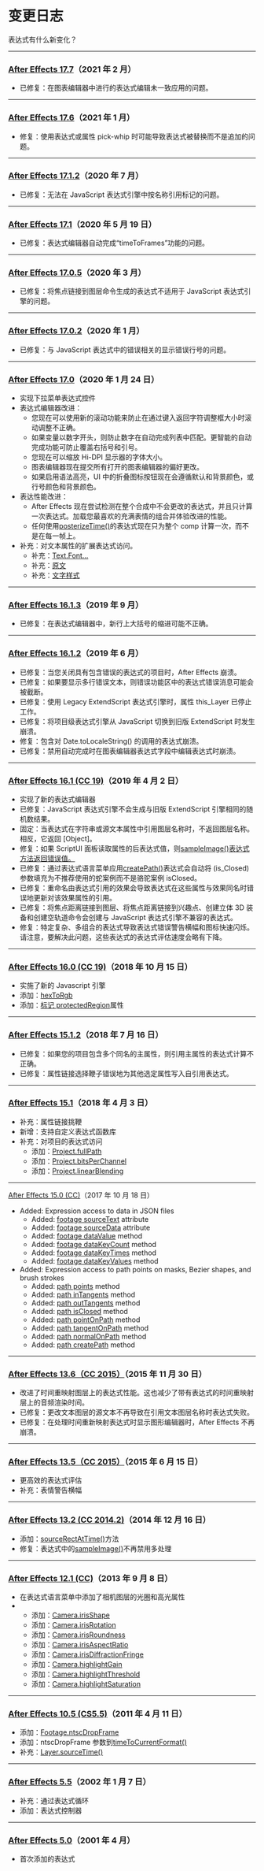 # 变更日志

表达式有什么新变化？

---

### [After Effects 17.7](https://helpx.adobe.com/after-effects/kb/fixed-issues.html#BugsfixedintheFebruary2021releaseversion177)（2021 年 2 月）

- 已修复：在图表编辑器中进行的表达式编辑未一致应用的问题。

---

### [After Effects 17.6](https://helpx.adobe.com/after-effects/kb/fixed-issues.html#BugsfixedintheJanuary2021releaseversion176)（2021 年 1 月）

- 修复：使用表达式或属性 pick-whip 时可能导致表达式被替换而不是追加的问题。

---

### [After Effects 17.1.2](https://helpx.adobe.com/after-effects/kb/fixed-issues.html#BugsfixedintheJuly2020releaseversion1712)（2020 年 7 月）

- 已修复：无法在 JavaScript 表达式引擎中按名称引用标记的问题。

---

### [After Effects 17.1](https://helpx.adobe.com/after-effects/kb/fixed-issues.html#BugsfixedintheMay2020releaseversion171)（2020 年 5 月 19 日）

- 已修复：表达式编辑器自动完成“timeToFrames”功能的问题。

---

### [After Effects 17.0.5](https://helpx.adobe.com/after-effects/kb/fixed-issues.html#BugsfixedintheMarch2020releaseversion1705)（2020 年 3 月）

- 已修复：将焦点链接到图层命令生成的表达式不适用于 JavaScript 表达式引擎的问题。

---

### [After Effects 17.0.2](https://helpx.adobe.com/after-effects/kb/fixed-issues.html#BugsfixedintheJanuary2020releaseversion1702)（2020 年 1 月）

- 已修复：与 JavaScript 表达式中的错误相关的显示错误行号的问题。

---

### [After Effects 17.0](https://helpx.adobe.com/after-effects/using/whats-new/2020.html)（2020 年 1 月 24 日）

- 实现下拉菜单表达式控件
- 表达式编辑器改进：
  - 您现在可以使用新的滚动功能来防止在通过键入返回字符调整框大小时滚动调整不正确。
  - 如果变量以数字开头，则防止数字在自动完成列表中匹配。更智能的自动完成功能可防止覆盖右括号和引号。
  - 您现在可以缩放 Hi-DPI 显示器的字体大小。
  - 图表编辑器现在提交所有打开的图表编辑器的偏好更改。
  - 如果启用语法高亮，UI 中的折叠图标按钮现在会遵循默认和背景颜色，或行号颜色和背景颜色。
- 表达性能改进：
  - After Effects 现在尝试检测在整个合成中不会更改的表达式，并且只计算一次表达式。加载您最喜欢的充满表情的组合并体验改进的性能。
  - 任何使用[posterizeTime()](https://ae-expressions.docsforadobe.dev/global.html#global-posterizetime)的表达式现在只为整个 comp 计算一次，而不是在每一帧上。
- 补充：对文本属性的扩展表达式访问。
  - 补充：[Text.Font…](https://ae-expressions.docsforadobe.dev/text.html#text-font)
  - 补充：[原文](https://ae-expressions.docsforadobe.dev/text-sourcetext.html#sourcetext)
  - 补充：[文字样式](https://ae-expressions.docsforadobe.dev/text-style.html#textstyle)

---

### [After Effects 16.1.3](https://helpx.adobe.com/after-effects/kb/fixed-issues.html#BugsfixedintheearlierversionsofAfterEffects)（2019 年 9 月）

- 已修复：在表达式编辑器中，新行上大括号的缩进可能不正确。

---

### [After Effects 16.1.2](https://helpx.adobe.com/after-effects/kb/fixed-issues.html#BugsfixedintheearlierversionsofAfterEffects)（2019 年 6 月）

- 已修复：当您关闭具有包含错误的表达式的项目时，After Effects 崩溃。
- 已修复：如果要显示多行错误文本，则错误功能区中的表达式错误消息可能会被截断。
- 已修复：使用 Legacy ExtendScript 表达式引擎时，属性 this_Layer 已停止工作。
- 已修复：将项目级表达式引擎从 JavaScript 切换到旧版 ExtendScript 时发生崩溃。
- 修复：包含对 Date.toLocaleString() 的调用的表达式崩溃。
- 已修复：禁用自动完成时在图表编辑器表达式字段中编辑表达式时崩溃。

---

### [After Effects 16.1 (CC 19)](https://helpx.adobe.com/after-effects/kb/fixed-issues.html#BugsfixedintheearlierversionsofAfterEffects)（2019 年 4 月 2 日）

- 实现了新的表达式编辑器
- 已修复：JavaScript 表达式引擎不会生成与旧版 ExtendScript 引擎相同的随机数结果。
- 固定：当表达式在字符串或源文本属性中引用图层名称时，不返回图层名称。相反，它返回 [Object]。
- 修复：如果 ScriptUI 面板读取属性的后表达式值，则[sampleImage()表达式方法返回错误值。](https://ae-expressions.docsforadobe.dev/layer-general.html#layer-sampleimage)
- 已修复：通过表达式语言菜单应用[createPath()](https://ae-expressions.docsforadobe.dev/path-property.html#pathproperty-createpath)表达式会自动将 (is_Closed) 参数填充为不推荐使用的蛇案例而不是骆驼案例 isClosed。
- 已修复：重命名由表达式引用的效果会导致表达式在这些属性与效果同名时错误地更新对该效果属性的引用。
- 已修复：将焦点距离链接到图层、将焦点距离链接到兴趣点、创建立体 3D 装备和创建空轨道命令会创建与 JavaScript 表达式引擎不兼容的表达式。
- 修复：特定复杂、多组合的表达式导致表达式错误警告横幅和图标快速闪烁。请注意，要解决此问题，这些表达式的表达式评估速度会略有下降。

---

### [After Effects 16.0 (CC 19)](https://helpx.adobe.com/after-effects/using/whats-new/2019.html)（2018 年 10 月 15 日）

- 实施了新的 Javascript 引擎
- 添加：[hexToRgb](https://ae-expressions.docsforadobe.dev/color-conversion.html#hextorgb)
- 添加：[标记 protectedRegion](https://ae-expressions.docsforadobe.dev/markerkey.html#marker-protectedregion)属性

---

### [After Effects 15.1.2](https://helpx.adobe.com/after-effects/kb/bug-fixes-in-after-effects-cc.html)（2018 年 7 月 16 日）

- 已修复：如果您的项目包含多个同名的主属性，则引用主属性的表达式计算不正确。
- 已修复：属性链接选择鞭子错误地为其他选定属性写入自引用表达式。

---

### [After Effects 15.1](https://helpx.adobe.com/after-effects/using/whats-new/2018.html#AfterEffectsCCApril2018version151release)（2018 年 4 月 3 日）

- 补充：属性链接挑鞭
- 新增：支持自定义表达式函数库
- 补充：对项目的表达式访问[](https://ae-expressions.docsforadobe.dev/project.html#project)
  - 添加：[Project.fullPath](https://ae-expressions.docsforadobe.dev/project.html#project-fullpath)
  - 添加：[Project.bitsPerChannel](https://ae-expressions.docsforadobe.dev/project.html#project-bitsperchannel)
  - 添加：[Project.linearBlending](https://ae-expressions.docsforadobe.dev/project.html#project-linearblending)

---

[After Effects 15.0 (CC)](https://community.adobe.com/t5/after-effects/expression-and-scripting-improvements-in-after-effects-october-2017-pdf/td-p/4787866)（2017 年 10 月 18 日）

- Added: Expression access to data in JSON files
  - Added: [footage sourceText](https://ae-expressions.docsforadobe.dev/footage.html#footage-sourcetext) attribute
  - Added: [footage sourceData](https://ae-expressions.docsforadobe.dev/footage.html#footage-sourcedata) attribute
  - Added: [footage dataValue](https://ae-expressions.docsforadobe.dev/footage.html#footage-datavalue) method
  - Added: [footage dataKeyCount](https://ae-expressions.docsforadobe.dev/footage.html#footage-datakeycount) method
  - Added: [footage dataKeyTimes](https://ae-expressions.docsforadobe.dev/footage.html#footage-datakeytimes) method
  - Added: [footage dataKeyValues](https://ae-expressions.docsforadobe.dev/footage.html#footage-datakeyvalues) method
- Added: Expression access to path points on masks, Bezier shapes, and brush strokes
  - Added: [path points](https://ae-expressions.docsforadobe.dev/path-property.html#pathproperty-points) method
  - Added: [path inTangents](https://ae-expressions.docsforadobe.dev/path-property.html#pathproperty-intangents) method
  - Added: [path outTangents](https://ae-expressions.docsforadobe.dev/path-property.html#pathproperty-outtangents) method
  - Added: [path isClosed](https://ae-expressions.docsforadobe.dev/path-property.html#pathproperty-isclosed) method
  - Added: [path pointOnPath](https://ae-expressions.docsforadobe.dev/path-property.html#pathproperty-pointonpath) method
  - Added: [path tangentOnPath](https://ae-expressions.docsforadobe.dev/path-property.html#pathproperty-tangentonpath) method
  - Added: [path normalOnPath](https://ae-expressions.docsforadobe.dev/path-property.html#pathproperty-normalonpath) method
  - Added: [path createPath](https://ae-expressions.docsforadobe.dev/path-property.html#pathproperty-createpath) method

---

### [After Effects 13.6（CC 2015）](https://helpx.adobe.com/after-effects/kb/ae-13-6.html)（2015 年 11 月 30 日）

- 改进了时间重映射图层上的表达式性能。这也减少了带有表达式的时间重映射层上的音频渲染时间。
- 已修复：更改文本图层的源文本不再导致在引用文本图层名称时表达式失败。
- 已修复：在处理时间重新映射表达式时显示图形编辑器时，After Effects 不再崩溃。

---

### [After Effects 13.5（CC 2015）](https://helpx.adobe.com/after-effects/kb/what-s-new-and-changed-in-after-effects-cc-2015--13-5-.html)（2015 年 6 月 15 日）

- 更高效的表达式评估
- 补充：表情警告横幅

---

### [After Effects 13.2 (CC 2014.2)](https://helpx.adobe.com/ca/after-effects/using/whats-new-2014.html)（2014 年 12 月 16 日）

- 添加：[sourceRectAtTime()](https://ae-expressions.docsforadobe.dev/layer-sub.html#layer-sourcerectattime)方法
- 修复：表达式中的[sampleImage()](https://ae-expressions.docsforadobe.dev/layer-general.html#layer-sampleimage)不再禁用多处理

---

### [After Effects 12.1 (CC)](https://helpx.adobe.com/after-effects/using/whats-new-12-1.html/)（2013 年 9 月 8 日）

- 在表达式语言菜单中添加了相机图层的光圈和高光属性
- - 添加：[Camera.irisShape](https://ae-expressions.docsforadobe.dev/camera.html#camera-irisshape)
  - 添加：[Camera.irisRotation](https://ae-expressions.docsforadobe.dev/camera.html#camera-irisrotation)
  - 添加：[Camera.irisRoundness](https://ae-expressions.docsforadobe.dev/camera.html#camera-irisroundness)
  - 添加：[Camera.irisAspectRatio](https://ae-expressions.docsforadobe.dev/camera.html#camera-irisaspectratio)
  - 添加：[Camera.irisDiffractionFringe](https://ae-expressions.docsforadobe.dev/camera.html#camera-irisdiffractionfringe)
  - 添加：[Camera.highlightGain](https://ae-expressions.docsforadobe.dev/camera.html#camera-highlightgain)
  - 添加：[Camera.highlightThreshold](https://ae-expressions.docsforadobe.dev/camera.html#camera-highlightthreshold)
  - 添加：[Camera.highlightSaturation](https://ae-expressions.docsforadobe.dev/camera.html#camera-highlightsaturation)

---

### [After Effects 10.5 (CS5.5)](https://helpx.adobe.com/ro/after-effects/user-guide.html/ro/after-effects/using/expression-language-reference.ug.html/)（2011 年 4 月 11 日）

- 添加：[Footage.ntscDropFrame](https://ae-expressions.docsforadobe.dev/footage.html#footage-ntscdropframe)
- 添加：ntscDropFrame 参数到[timeToCurrentFormat()](https://ae-expressions.docsforadobe.dev/time-conversion.html#timetocurrentformat)
- 补充：[Layer.sourceTime()](https://ae-expressions.docsforadobe.dev/layer-sub.html#layer-sourcetime)

---

### [After Effects 5.5](https://en.wikipedia.org/wiki/Adobe_After_Effects#History/)（2002 年 1 月 7 日）

- 补充：通过表达式循环
- 添加：表达式控制器

---

### [After Effects 5.0](https://en.wikipedia.org/wiki/Adobe_After_Effects#History/)（2001 年 4 月）

- 首次添加的表达式
